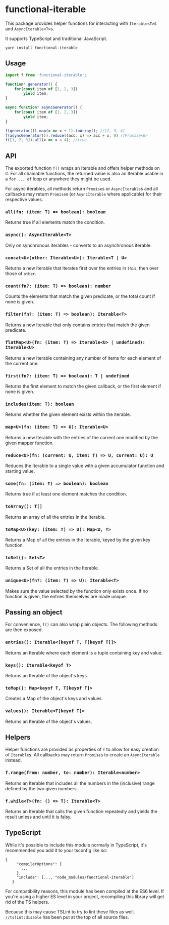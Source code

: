 # functional-iterable
This package provides helper functions for interacting with `Iterable<T>`s and `AsyncIterable<T>`s.

It supports TypeScript and traditional JavaScript.

`yarn install functional-iterable`

## Usage
```typescript
import f from 'functional-iterable';

function* generator() {
	for(const item of [1, 2, 3])
		yield item;
}

async function* asyncGenerator() {
	for(const item of [1, 2, 3])
		yield item;
}

f(generator()).map(x => x + 1).toArray(); //[2, 3, 4]
f(asyncGenerator()).reduce((acc, x) => acc + x, 0) //Promise<6>
f([1, 2, 3]).all(x => x < 4); //true
```

## API
The exported function `f()` wraps an Iterable and offers helper methods on it. For all chainable functions, the returned value is also an Iterable usable in a `for ... of` loop or anywhere they might be used.

For async iterables, all methods return `Promise`s or `AsyncIterable`s and all callbacks may return `Promise`s (or `AsyncIterable` where applicable) for their respective values.
### `all(fn: (item: T) => boolean): boolean`
Returns true if all elements match the condition.

### `async(): AsyncIterable<T>`
Only on synchronous iterables - converts to an asynchronous iterable.

### `concat<U>(other: Iterable<U>): Iterable<T | U>`
Returns a new Iterable that iterates first over the entries in `this`, then over those of `other`.

### `count(fn?: (item: T) => boolean): number`
Counts the elements that match the given predicate, or the total count if none is given.

### `filter(fn?: (item: T) => boolean): Iterable<T>`
Returns a new Iterable that only contains entries that match the given predicate.

### `flatMap<U>(fn: (item: T) => Iterable<U> | undefined): Iterable<U>`
Returns a new Iterable containing any number of items for each element of the current one.

### `first(fn?: (item: T) => boolean): T | undefined`
Returns the first element to match the given callback, or the first element if none is given.

### `includes(item: T): boolean`
Returns whether the given element exists within the iterable.

### `map<U>(fn: (item: T) => U): Iterable<U>`
Returns a new Iterable with the entries of the current one modified by the given mapper function.

### `reduce<U>(fn: (current: U, item: T) => U, current: U): U`
Reduces the Iterable to a single value with a given accumulator function and starting value.

### `some(fn: (item: T) => boolean): boolean`
Returns true if at least one element matches the condition.

### `toArray(): T[]`
Returns an array of all the entries in the Iterable.

### `toMap<U>(key: (item: T) => U): Map<U, T>`
Returns a Map of all the entries in the Iterable, keyed by the given key function.

### `toSet(): Set<T>`
Returns a Set of all the entries in the Iterable.

### `unique<U>(fn?: (item: T) => U): Iterable<T>`
Makes sure the value selected by the function only exists once. If no function is given, the entries themselves are made unique.

## Passing an object
For convenience, `f()` can also wrap plain objects. The following methods are then exposed.

### `entries(): Iterable<[keyof T, T[keyof T]]>`
Returns an Iterable where each element is a tuple containing key and value.

### `keys(): Iterable<keyof T>`
Returns an Iterable of the object's keys.

### `toMap(): Map<keyof T, T[keyof T]>`
Creates a Map of the object's keys and values.

### `values(): Iterable<T[keyof T]>`
Returns an Iterable of the object's values.

## Helpers

Helper functions are provided as properties of `f` to allow for easy creation of `Iterable`s. All callbacks may return `Promise`s to create an `AsyncIterable` instead.

### `f.range(from: number, to: number): Iterable<number>`
Returns an Iterable that includes all the numbers in the (inclusive) range defined by the two given numbers.

### `f.while<T>(fn: () => T): Iterable<T>`
Returns an Iterable that calls the given function repeatedly and yields the result unless and until it is falsy.

## TypeScript
While it's possible to include this module normally in TypeScript, it's recommended you add it to your tsconfig like so:
```
{
     "compilerOptions": {
       ...
     },
     "include": [..., "node_modules/functional-iterable"]
   }
```
For compatibility reasons, this module has been compiled at the ES6 level. If you're using a higher ES level in your project, recompiling this library will get rid of the TS helpers.

Because this may cause TSLint to try to lint these files as well, `//tslint:disable` has been put at the top of all source files.